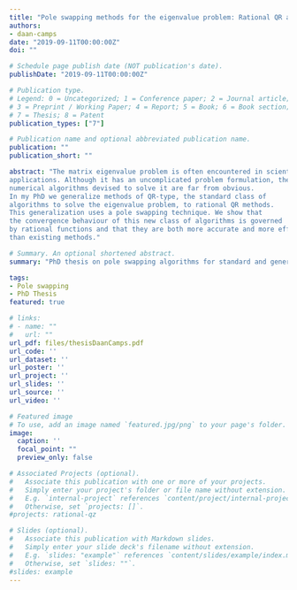 ```yaml
---
title: "Pole swapping methods for the eigenvalue problem: Rational QR algorithms"
authors:
- daan-camps
date: "2019-09-11T00:00:00Z"
doi: ""

# Schedule page publish date (NOT publication's date).
publishDate: "2019-09-11T00:00:00Z"

# Publication type.
# Legend: 0 = Uncategorized; 1 = Conference paper; 2 = Journal article;
# 3 = Preprint / Working Paper; 4 = Report; 5 = Book; 6 = Book section;
# 7 = Thesis; 8 = Patent
publication_types: ["7"]

# Publication name and optional abbreviated publication name.
publication: ""
publication_short: ""

abstract: "The matrix eigenvalue problem is often encountered in scientific computing
applications. Although it has an uncomplicated problem formulation, the best
numerical algorithms devised to solve it are far from obvious.
In my PhD we generalize methods of QR-type, the standard class of
algorithms to solve the eigenvalue problem, to rational QR methods.
This generalization uses a pole swapping technique. We show that
the convergence behaviour of this new class of algorithms is governed
by rational functions and that they are both more accurate and more efficient
than existing methods."

# Summary. An optional shortened abstract.
summary: "PhD thesis on pole swapping algorithms for standard and generalized eigenvalue problems."

tags:
- Pole swapping
- PhD Thesis
featured: true

# links:
# - name: ""
#   url: ""
url_pdf: files/thesisDaanCamps.pdf
url_code: ''
url_dataset: ''
url_poster: ''
url_project: ''
url_slides: ''
url_source: ''
url_video: ''

# Featured image
# To use, add an image named `featured.jpg/png` to your page's folder. 
image:
  caption: ''
  focal_point: ""
  preview_only: false

# Associated Projects (optional).
#   Associate this publication with one or more of your projects.
#   Simply enter your project's folder or file name without extension.
#   E.g. `internal-project` references `content/project/internal-project/index.md`.
#   Otherwise, set `projects: []`.
#projects: rational-qz

# Slides (optional).
#   Associate this publication with Markdown slides.
#   Simply enter your slide deck's filename without extension.
#   E.g. `slides: "example"` references `content/slides/example/index.md`.
#   Otherwise, set `slides: ""`.
#slides: example
---
```

